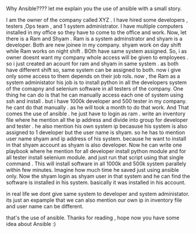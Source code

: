 
Why Ansible????
let me explain you the use of ansible with a small story.

I am the owner of the company called XYZ . I have hired some developers , testers ,Ops team , and 1 system administrator.
I have multiple computers installed in my office so they have to come to the office and work.
Now, let there is a Ram and Shyam . Ram is a system adminstrator and shyam is a developer.
Both are new joinee in my company. shyam work on day shift while Ram works on night shift .
BOth have same system assigned.
So, i as owner doesnt want my company whole access will be given to  employees . so i just created an acount for ram and shyam in same system .
as both have different shift so, same system can be assigned to both. now i give only some access to them depends on their job rols.
now , the Ram as a system administator his job is to install python in all the developers system of the comapny and selenium software in all testers of the company. 
One thing he can do is that he can manually access each one of system using ssh and install . but i have 1000k developer and 500 tester in my company.
he cant do that manually . as he will took a month to do that work.
And That comes the use of ansible . he just have to login as ram . write an inventory file where he mention all the ip address and divide into group for developer and tester . he also mention his own system ip becasuse his system is also assigned to 1 developer but the user name is shyam.
so he has to mention user name shyam and ip address of his system. because he want to install in that shyam account as shyam is also developer.
Now he can write one playbook where he mention for all developer install python module and for all tester install selenium module.
and just run that script using that single command . This will install software in all 1000k and 500k system parallely within few minutes.
Imagine how much time he saved just using ansible only.
Now the shyam login as shyam user in that system and he can find the software is installed in his system.
basically it was installed in his account.

in real life we dont give same system to developer and system administator. its just an expample that we can also mention our own ip in inventory file and user name can be different.

that's the use of ansible. Thanks for reading , hope now you have some idea about Ansible :) 




